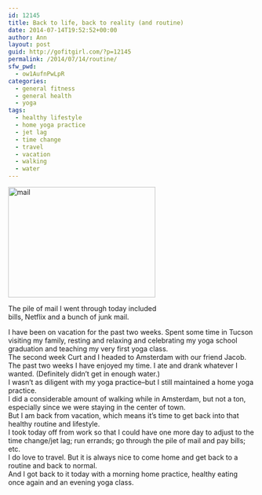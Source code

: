 ```yaml
---
id: 12145
title: Back to life, back to reality (and routine)
date: 2014-07-14T19:52:52+00:00
author: Ann
layout: post
guid: http://gofitgirl.com/?p=12145
permalink: /2014/07/14/routine/
sfw_pwd:
  - ow1AufnPwLpR
categories:
  - general fitness
  - general health
  - yoga
tags:
  - healthy lifestyle
  - home yoga practice
  - jet lag
  - time change
  - travel
  - vacation
  - walking
  - water
---
```

<div id="attachment_12146" style="width: 310px" class="wp-caption alignleft">
  <a href="http://gofitgirl.com/2014/07/routine/photo-200/" rel="attachment wp-att-12146"><img class="size-medium wp-image-12146" src="http://gofitgirl.com/wp-content/uploads/2014/07/photo-200-300x225.jpg" alt="mail " width="300" height="225" /></a>
  
  <p class="wp-caption-text">
    The pile of mail I went through today included bills, Netflix and a bunch of junk mail.
  </p>
</div>

  
I have been on vacation for the past two weeks. Spent some time in Tucson visiting my family, resting and relaxing and celebrating my yoga school graduation and teaching my very first yoga class.  
The second week Curt and I headed to Amsterdam with our friend Jacob.  
The past two weeks I have enjoyed my time. I ate and drank whatever I wanted. (Definitely didn&#8217;t get in enough water.)  
I wasn&#8217;t as diligent with my yoga practice&#8211;but I still maintained a home yoga practice.  
I did a considerable amount of walking while in Amsterdam, but not a ton, especially since we were staying in the center of town.  
But I am back from vacation, which means it&#8217;s time to get back into that healthy routine and lifestyle.  
I took today off from work so that I could have one more day to adjust to the time change/jet lag; run errands; go through the pile of mail and pay bills; etc.  
I do love to travel. But it is always nice to come home and get back to a routine and back to normal.  
And I got back to it today with a morning home practice, healthy eating once again and an evening yoga class.